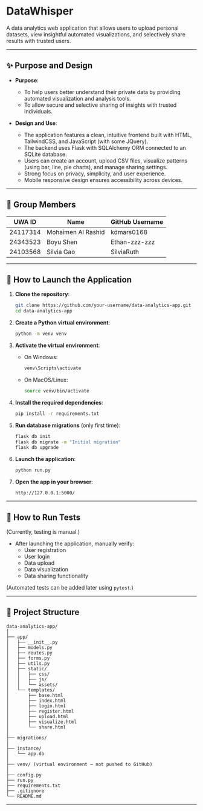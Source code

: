 
# DataWhisper

A data analytics web application that allows users to upload personal datasets, view insightful automated visualizations, and selectively share results with trusted users.

---

## ✨ Purpose and Design

- **Purpose**: 
  - To help users better understand their private data by providing automated visualization and analysis tools.
  - To allow secure and selective sharing of insights with trusted individuals.
  
- **Design and Use**:
  - The application features a clean, intuitive frontend built with HTML, TailwindCSS, and JavaScript (with some JQuery).
  - The backend uses Flask with SQLAlchemy ORM connected to an SQLite database.
  - Users can create an account, upload CSV files, visualize patterns (using bar, line, pie charts), and manage sharing settings.
  - Strong focus on privacy, simplicity, and user experience.
  - Mobile responsive design ensures accessibility across devices.

---

## 👥 Group Members

| UWA ID   | Name               | GitHub Username   |
|----------|--------------------|-------------------|
| 24117314 | Mohaimen Al Rashid  | kdmars0168         |
| 24343523 | Boyu Shen           | Ethan-zzz-zzz |
| 24103568 | Silvia Gao          | SilviaRuth |

---

## 🚀 How to Launch the Application

1. **Clone the repository**:
   ```bash
   git clone https://github.com/your-username/data-analytics-app.git
   cd data-analytics-app
   ```

2. **Create a Python virtual environment**:
   ```bash
   python -m venv venv
   ```

3. **Activate the virtual environment**:
   - On Windows:
     ```bash
     venv\Scripts\activate
     ```
   - On MacOS/Linux:
     ```bash
     source venv/bin/activate
     ```

4. **Install the required dependencies**:
   ```bash
   pip install -r requirements.txt
   ```

5. **Run database migrations** (only first time):
   ```bash
   flask db init
   flask db migrate -m "Initial migration"
   flask db upgrade
   ```

6. **Launch the application**:
   ```bash
   python run.py
   ```

7. **Open the app in your browser**:
   ```
   http://127.0.0.1:5000/
   ```

---

## 🧪 How to Run Tests

(Currently, testing is manual.)

- After launching the application, manually verify:
  - User registration
  - User login
  - Data upload
  - Data visualization
  - Data sharing functionality

(Automated tests can be added later using `pytest`.)

---

## 📂 Project Structure 

```
data-analytics-app/
│
├── app/
│   ├── __init__.py
│   ├── models.py
│   ├── routes.py
│   ├── forms.py
│   ├── utils.py
│   ├── static/
│   │   ├── css/
│   │   ├── js/
│   │   └── assets/
│   └── templates/
│       ├── base.html
│       ├── index.html
│       ├── login.html
│       ├── register.html
│       ├── upload.html
│       ├── visualize.html
│       └── share.html
│
├── migrations/
│
├── instance/
│   └── app.db
│
├── venv/ (virtual environment — not pushed to GitHub)
│
├── config.py
├── run.py
├── requirements.txt
├── .gitignore
└── README.md
```

---
